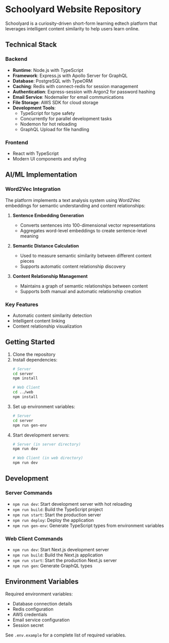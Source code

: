 # Schoolyard Website Repository

Schoolyard is a curiosity-driven short-form learning edtech platform that leverages intelligent content similarity to help users learn online.

## Technical Stack

### Backend
- **Runtime**: Node.js with TypeScript
- **Framework**: Express.js with Apollo Server for GraphQL
- **Database**: PostgreSQL with TypeORM
- **Caching**: Redis with connect-redis for session management
- **Authentication**: Express-session with Argon2 for password hashing
- **Email Service**: Nodemailer for email communications
- **File Storage**: AWS SDK for cloud storage
- **Development Tools**:
  - TypeScript for type safety
  - Concurrently for parallel development tasks
  - Nodemon for hot reloading
  - GraphQL Upload for file handling

### Frontend
- React with TypeScript
- Modern UI components and styling

## AI/ML Implementation

### Word2Vec Integration
The platform implements a text analysis system using Word2Vec embeddings for semantic understanding and content relationships:

1. **Sentence Embedding Generation**
   - Converts sentences into 100-dimensional vector representations
   - Aggregates word-level embeddings to create sentence-level meaning   

2. **Semantic Distance Calculation**
   - Used to measure semantic similarity between different content pieces
   - Supports automatic content relationship discovery

3. **Content Relationship Management**
   - Maintains a graph of semantic relationships between content
   - Supports both manual and automatic relationship creation   

### Key Features
- Automatic content similarity detection
- Intelligent content linking
- Content relationship visualization

## Getting Started

1. Clone the repository
2. Install dependencies:
   ```bash
   # Server
   cd server
   npm install
   
   # Web Client
   cd ../web
   npm install
   ```
3. Set up environment variables:
   ```bash
   # Server
   cd server
   npm run gen-env
   ```
4. Start development servers:
   ```bash
   # Server (in server directory)
   npm run dev
   
   # Web Client (in web directory)
   npm run dev
   ```

## Development

### Server Commands
- `npm run dev`: Start development server with hot reloading
- `npm run build`: Build the TypeScript project
- `npm run start`: Start the production server
- `npm run deploy`: Deploy the application
- `npm run gen-env`: Generate TypeScript types from environment variables

### Web Client Commands
- `npm run dev`: Start Next.js development server
- `npm run build`: Build the Next.js application
- `npm run start`: Start the production Next.js server
- `npm run gen`: Generate GraphQL types

## Environment Variables

Required environment variables:
- Database connection details
- Redis configuration
- AWS credentials
- Email service configuration
- Session secret

See `.env.example` for a complete list of required variables.

